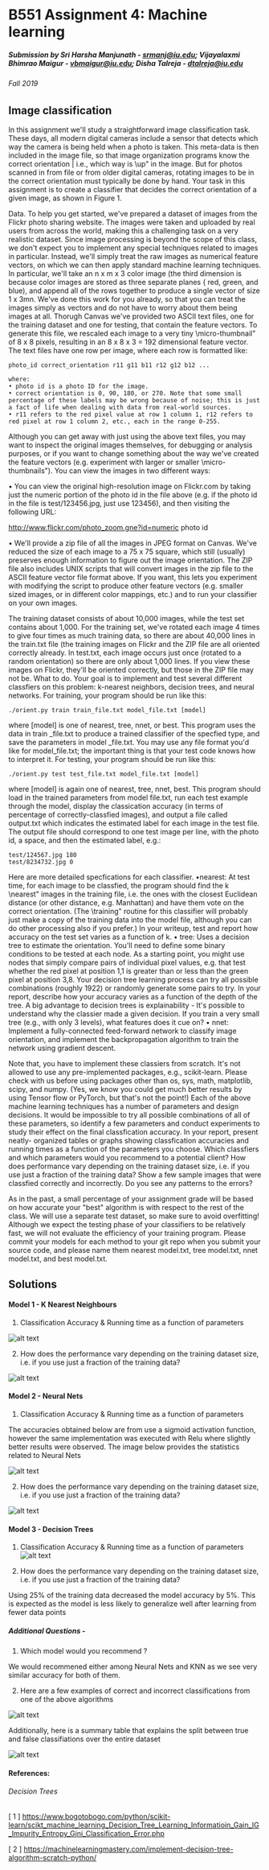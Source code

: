 # B551 Assignment 4: Machine learning
##### Submission by Sri Harsha Manjunath - srmanj@iu.edu; Vijayalaxmi Bhimrao Maigur - vbmaigur@iu.edu; Disha Talreja - dtalreja@iu.edu
###### Fall 2019

## Image classification
In this assignment we'll study a straightforward image classification task. These days, all modern digital cameras include a sensor that detects which way the camera is being held when a photo is taken. This meta-data is then included in the image file, so that image organization programs know the correct orientation |
i.e., which way is \up" in the image. But for photos scanned in from file or from older digital cameras, rotating images to be in the correct orientation must typically be done by hand. Your task in this assignment is to create a classifier that decides the correct orientation of a given image, as shown in Figure 1.

Data. To help you get started, we've prepared a dataset of images from the Flickr photo sharing website. The images were taken and uploaded by real users from across the world, making this a challenging task on a very realistic dataset.
Since image processing is beyond the scope of this class, we don't expect you
to implement any special techniques related to images in particular. Instead, we'll simply treat the raw images as numerical feature vectors, on which we can then apply standard machine learning techniques. In particular, we'll take an n x m x 3 color image (the third dimension is because color images are stored as three separate planes { red, green, and blue), and append all of the rows together to produce a single vector of size 1 x 3mn. We've done this work for you already, so that you can treat the images simply as vectors and do not have to worry about them being images at all. Thorugh Canvas we've provided two ASCII text files, one for the training dataset and one for testing, that contain the feature vectors. To generate this file, we rescaled each image to a very tiny \micro-thumbnail" of 8 x 8 pixels, resulting in an 8 x 8 x 3 = 192 dimensional feature vector. The text files have one row per image, where each row is formatted like:

```
photo_id correct_orientation r11 g11 b11 r12 g12 b12 ...

where:
• photo id is a photo ID for the image.
• correct orientation is 0, 90, 180, or 270. Note that some small percentage of these labels may be wrong because of noise; this is just a fact of life when dealing with data from real-world sources.
• r11 refers to the red pixel value at row 1 column 1, r12 refers to red pixel at row 1 column 2, etc., each in the range 0-255.
```


Although you can get away with just using the above text files, you may want to inspect the original images themselves, for debugging or analysis purposes, or if you want to change something about the way we've created the feature vectors (e.g. experiment with larger or smaller \micro-thumbnails"). You can view the
images in two different ways:

• You can view the original high-resolution image on Flickr.com by taking just the numeric portion of the photo id in the file above (e.g. if the photo id in the file is test/123456.jpg, just use 123456), and then visiting the following URL:

http://www.flickr.com/photo_zoom.gne?id=numeric photo id

• We'll provide a zip file of all the images in JPEG format on Canvas. We've reduced the size of each image to a 75 x 75 square, which still (usually) preserves enough information to figure out the image orientation. The ZIP file also includes UNIX scripts that will convert images in the zip file to the ASCII feature vector file format above. If you want, this lets you experiment with modifying the script to produce other feature vectors (e.g. smaller sized images, or in different color mappings, etc.) and to run your classifier on your own images.

The training dataset consists of about 10,000 images, while the test set contains about 1,000. For the training set, we've rotated each image 4 times to give four times as much training data, so there are about 40,000 lines in the train.txt file (the training images on Flickr and the ZIP file are all oriented correctly already. In test.txt, each image occurs just once (rotated to a random orientation) so there are only about 1,000 lines. If you view these images on Flickr, they'll be oriented correctly, but those in the ZIP file may not be. What to do. Your goal is to implement and test several different classfiers on this problem: k-nearest neighbors, decision trees, and neural networks. For training, your program should be run like this:

```
./orient.py train train_file.txt model_file.txt [model]
```

where [model] is one of nearest, tree, nnet, or best. This program uses the data in train _file.txt to produce a trained classifier of the specfied type, and save the parameters in model _file.txt. You may use any file format you'd like for model_file.txt; the important thing is that your test code knows how to interpret it. For testing, your program should be run like this:

```
./orient.py test test_file.txt model_file.txt [model]
```

where [model] is again one of nearest, tree, nnet, best. This program should load in the trained parameters from model file.txt, run each test example through the model, display the classication accuracy (in terms of percentage of correctly-classfied images), and output a file called output.txt which indicates the estimated label for each image in the test file. The output file should correspond to one test image per line, with the photo id, a space, and then the estimated label, e.g.:
```
test/124567.jpg 180
test/8234732.jpg 0
```
Here are more detailed specfications for each classifier.
•nearest: At test time, for each image to be classfied, the program should find the k \nearest" images in the training file, i.e. the ones with the closest Euclidean distance (or other distance, e.g. Manhattan) and have them vote on the correct orientation. (The \training" routine for this classifier will probably
just make a copy of the training data into the model file, although you can do other processing also if you prefer.) In your writeup, test and report how accuracy on the test set varies as a function of k.
• tree: Uses a decision tree to estimate the orientation. You'll need to define some binary conditions to be tested at each node. As a starting point, you might use nodes that simply compare pairs of individual pixel values, e.g. that test whether the red pixel at position 1,1 is greater than or less than the green pixel at position 3,8. Your decision tree learning process can try all possible combinations (roughly 1922) or randomly generate some pairs to try. In your report, describe how your accuracy varies as a function of the depth of the tree. A big advantage to decision trees is explainability - It's possible to understand why the classier made a given decision. If you train a very small tree (e.g., with only 3 levels), what features does it cue on?
• nnet: Implement a fully-connected feed-forward network to classify image orientation, and implement the backpropagation algorithm to train the network using gradient descent.

Note that, you have to implement these classiers from scratch. It's not allowed to use any pre-implemented packages, e.g., scikit-learn. Please check with us before using packages other than os, sys, math, matplotlib, scipy, and numpy. (Yes, we know you could get much better results by using Tensor flow or PyTorch, but that's not the point!)
Each of the above machine learning techniques has a number of parameters and design decisions. It would be impossible to try all possible combinations of all of these parameters, so identify a few parameters and conduct experiments to study their effect on the final classfication accuracy. In your report, present neatly- organized tables or graphs showing classfication accuracies and running times as a function of the parameters you choose. Which classfiers and which parameters would you recommend to a potential client? How does performance vary depending on the training dataset size, i.e. if you use just a fraction of the training data? Show a few sample images that were classfied correctly and incorrectly. Do you see any patterns to the errors?


As in the past, a small percentage of your assignment grade will be based on how accurate your "best" algorithm is with respect to the rest of the class. We will use a separate test dataset, so make sure to avoid overfitting! Although we expect the testing phase of your classifiers to be relatively fast, we will not evaluate the efficiency of your training program. Please commit your models for each method to your git repo when you submit your source code, and please name them nearest model.txt, tree model.txt, nnet model.txt, and best model.txt.


## Solutions

#### Model 1 - K Nearest Neighbours

1. Classification Accuracy & Running time as a function of parameters


![alt text](https://github.com/Vij18/Machine-Learning-Algorithms-Implementation-from-Scratch/blob/master/imgs/nets2.jpeg)


2. How does the performance vary depending on the training dataset size, i.e. if you use just a fraction of the training data?


![alt text](https://github.com/Vij18/Machine-Learning-Algorithms-Implementation-from-Scratch/blob/master/imgs/knn.jpg)


#### Model 2 - Neural Nets

1. Classification Accuracy & Running time as a function of parameters

The accuracies obtained below are from use a sigmoid activation function, however the same implementation was executed with Relu where slightly better results were observed. The image below provides the statistics related to Neural Nets

![alt text](https://github.com/Vij18/Machine-Learning-Algorithms-Implementation-from-Scratch/blob/master/imgs/nets1.jpeg)


2. How does the performance vary depending on the training dataset size, i.e. if you use just a fraction of the training data?


![alt text](https://github.com/Vij18/Machine-Learning-Algorithms-Implementation-from-Scratch/blob/master/imgs/nnets3.jpeg)

#### Model 3 - Decision Trees
1. Classification Accuracy & Running time as a function of parameters
![alt text](https://github.com/Vij18/Machine-Learning-Algorithms-Implementation-from-Scratch/blob/master/imgs/decision_trees.jpg)


2. How does the performance vary depending on the training dataset size, i.e. if you use just a fraction of the training data?

Using 25% of the training data decreased the model accuracy by 5%. This is expected as the model is less likely to generalize well after learning from fewer data points

##### Additional Questions - 
1. Which model would you recommend ?

 We would recommened either among Neural Nets and KNN as we see very similar accuracy for both of them.
 
2. Here are a few examples of correct and incorrect classifications from one of the above algorithms

![alt text](https://github.com/Vij18/Machine-Learning-Algorithms-Implementation-from-Scratch/blob/master/imgs/overall.jpeg)

Additionally, here is a summary table that explains the split between true and false classifiations over the entire dataset


![alt text](https://github.com/Vij18/Machine-Learning-Algorithms-Implementation-from-Scratch/blob/master/imgs/summary.jpg)

#### References:

###### Decision Trees
[ 1 ] https://www.bogotobogo.com/python/scikit-learn/scikt_machine_learning_Decision_Tree_Learning_Informatioin_Gain_IG_Impurity_Entropy_Gini_Classification_Error.php

[ 2 ] https://machinelearningmastery.com/implement-decision-tree-algorithm-scratch-python/

